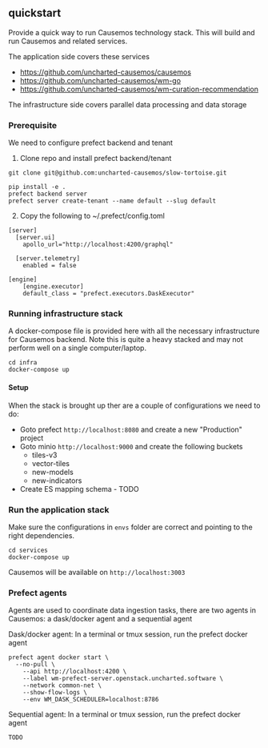 ## quickstart
Provide a quick way to run Causemos technology stack. This will build and run Causemos and related services.

The application side covers these services
- https://github.com/uncharted-causemos/causemos
- https://github.com/uncharted-causemos/wm-go
- https://github.com/uncharted-causemos/wm-curation-recommendation


The infrastructure side covers parallel data processing and data storage


### Prerequisite
We need to configure prefect backend and tenant

1. Clone repo and install prefect backend/tenant

```
git clone git@github.com:uncharted-causemos/slow-tortoise.git

pip install -e .
prefect backend server
prefect server create-tenant --name default --slug default
```


2. Copy the following to ~/.prefect/config.toml

```
[server]
  [server.ui]
    apollo_url="http://localhost:4200/graphql"

  [server.telemetry]
    enabled = false

[engine]
    [engine.executor]
    default_class = "prefect.executors.DaskExecutor"
```


### Running infrastructure stack
A docker-compose file is provided here with all the necessary infrastructure for Causemos backend. Note this is quite a heavy stacked and may not perform well on a single computer/laptop.

```
cd infra
docker-compose up
```

#### Setup
When the stack is brought up ther are a couple of configurations we need to do:

- Goto prefect `http://localhost:8080` and create a new "Production" project
- Goto minio `http://localhost:9000` and create the following buckets
  - tiles-v3
  - vector-tiles
  - new-models
  - new-indicators
- Create ES mapping schema - TODO


### Run the application stack
Make sure the configurations in `envs` folder are correct and pointing to the right dependencies.

```
cd services
docker-compose up
```

Causemos will be available on `http://localhost:3003`




### Prefect agents
Agents are used to coordinate data ingestion tasks, there are two agents in Causemos: a dask/docker agent and a sequential agent

Dask/docker agent: In a terminal or tmux session, run the prefect docker agent
```
prefect agent docker start \
  --no-pull \
	--api http://localhost:4200 \
	--label wm-prefect-server.openstack.uncharted.software \
	--network common-net \
	--show-flow-logs \
	--env WM_DASK_SCHEDULER=localhost:8786
```


Sequential agent: In a terminal or tmux session, run the prefect docker agent
```
TODO
```








